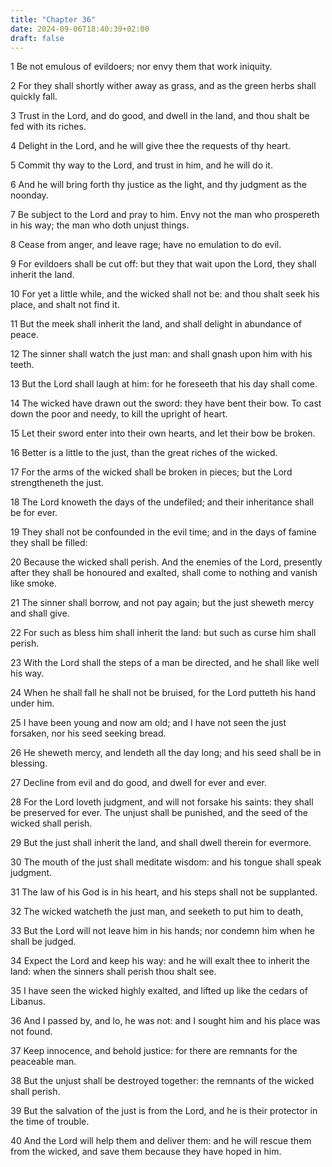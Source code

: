 ```yaml
---
title: "Chapter 36"
date: 2024-09-06T18:40:39+02:00
draft: false
---
```




1 Be not emulous of evildoers; nor envy them that work iniquity.

2 For they shall shortly wither away as grass, and as the green herbs shall quickly fall.

3 Trust in the Lord, and do good, and dwell in the land, and thou shalt be fed with its riches.

4 Delight in the Lord, and he will give thee the requests of thy heart.

5 Commit thy way to the Lord, and trust in him, and he will do it.

6 And he will bring forth thy justice as the light, and thy judgment as the noonday.

7 Be subject to the Lord and pray to him. Envy not the man who prospereth in his way; the man who doth unjust things.

8 Cease from anger, and leave rage; have no emulation to do evil.

9 For evildoers shall be cut off: but they that wait upon the Lord, they shall inherit the land.

10 For yet a little while, and the wicked shall not be: and thou shalt seek his place, and shalt not find it.

11 But the meek shall inherit the land, and shall delight in abundance of peace.

12 The sinner shall watch the just man: and shall gnash upon him with his teeth.

13 But the Lord shall laugh at him: for he foreseeth that his day shall come.

14 The wicked have drawn out the sword: they have bent their bow. To cast down the poor and needy, to kill the upright of heart.

15 Let their sword enter into their own hearts, and let their bow be broken.

16 Better is a little to the just, than the great riches of the wicked.

17 For the arms of the wicked shall be broken in pieces; but the Lord strengtheneth the just.

18 The Lord knoweth the days of the undefiled; and their inheritance shall be for ever.

19 They shall not be confounded in the evil time; and in the days of famine they shall be filled:

20 Because the wicked shall perish. And the enemies of the Lord, presently after they shall be honoured and exalted, shall come to nothing and vanish like smoke.

21 The sinner shall borrow, and not pay again; but the just sheweth mercy and shall give.

22 For such as bless him shall inherit the land: but such as curse him shall perish.

23 With the Lord shall the steps of a man be directed, and he shall like well his way.

24 When he shall fall he shall not be bruised, for the Lord putteth his hand under him.

25 I have been young and now am old; and I have not seen the just forsaken, nor his seed seeking bread.

26 He sheweth mercy, and lendeth all the day long; and his seed shall be in blessing.

27 Decline from evil and do good, and dwell for ever and ever.

28 For the Lord loveth judgment, and will not forsake his saints: they shall be preserved for ever. The unjust shall be punished, and the seed of the wicked shall perish.

29 But the just shall inherit the land, and shall dwell therein for evermore.

30 The mouth of the just shall meditate wisdom: and his tongue shall speak judgment.

31 The law of his God is in his heart, and his steps shall not be supplanted.

32 The wicked watcheth the just man, and seeketh to put him to death,

33 But the Lord will not leave him in his hands; nor condemn him when he shall be judged.

34 Expect the Lord and keep his way: and he will exalt thee to inherit the land: when the sinners shall perish thou shalt see.

35 I have seen the wicked highly exalted, and lifted up like the cedars of Libanus.

36 And I passed by, and lo, he was not: and I sought him and his place was not found.

37 Keep innocence, and behold justice: for there are remnants for the peaceable man.

38 But the unjust shall be destroyed together: the remnants of the wicked shall perish.

39 But the salvation of the just is from the Lord, and he is their protector in the time of trouble.

40 And the Lord will help them and deliver them: and he will rescue them from the wicked, and save them because they have hoped in him.

